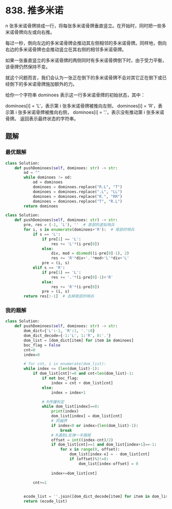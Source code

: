 # 838. 推多米诺
n 张多米诺骨牌排成一行，将每张多米诺骨牌垂直竖立。在开始时，同时把一些多米诺骨牌向左或向右推。

每过一秒，倒向左边的多米诺骨牌会推动其左侧相邻的多米诺骨牌。同样地，倒向右边的多米诺骨牌也会推动竖立在其右侧的相邻多米诺骨牌。

如果一张垂直竖立的多米诺骨牌的两侧同时有多米诺骨牌倒下时，由于受力平衡， 该骨牌仍然保持不变。

就这个问题而言，我们会认为一张正在倒下的多米诺骨牌不会对其它正在倒下或已经倒下的多米诺骨牌施加额外的力。

给你一个字符串 dominoes 表示这一行多米诺骨牌的初始状态，其中：

dominoes[i] = 'L'，表示第 i 张多米诺骨牌被推向左侧，
dominoes[i] = 'R'，表示第 i 张多米诺骨牌被推向右侧，
dominoes[i] = '.'，表示没有推动第 i 张多米诺骨牌。
返回表示最终状态的字符串。

## 题解
### 最优题解
```python
class Solution:
    def pushDominoes(self, dominoes: str) -> str:
        od = ""
        while dominoes != od:
            od = dominoes
            dominoes = dominoes.replace("R.L", "T")
            dominoes = dominoes.replace(".L", "LL")
            dominoes = dominoes.replace("R.", "RR")
            dominoes = dominoes.replace("T", "R.L")
        return dominoes
```

```python
class Solution:
    def pushDominoes(self, dominoes: str) -> str:
        pre, res = (-1, 'L'), ''  # 首部的虚拟哨兵
        for i, s in enumerate(dominoes+'R'):  # 尾部的哨兵
            if s == 'L':
                if pre[1] == 'L':
                    res += 'L'*(i-pre[0])
                else:
                    div, mod = divmod((i-pre[0]-1), 2)
                    res += 'R'*div+'.'*mod+'L'*div+'L'
                pre = (i, s)
            elif s == 'R':
                if pre[1] == 'L':
                    res += '.'*(i-pre[0]-1)+'R'
                else:
                    res += 'R'*(i-pre[0])
                pre = (i, s)
        return res[:-1]  # 去掉尾部的哨兵

```

### 我的题解

```python
class Solution:
    def pushDominoes(self, dominoes: str) -> str:
        dom_dict={'L':-1, 'R':1, '.':0}
        dom_dict_decode={-1:'L', 1:'R', 0:'.'}
        dom_list = [dom_dict[item] for item in dominoes]
        boc_flag = False
        cnt=0
        index=0

        # for cnt, i in enumerate(dom_list): 
        while index <= (len(dom_list)-1):
            if dom_list[cnt]!=0 and cnt<len(dom_list)-1:
                if not boc_flag:
                    index = cnt + dom_list[cnt]            
                else:
                    index = index+1

                # R传播判定
                while dom_list[index]==0:
                    print(index)
                    dom_list[index] = dom_list[cnt]
                    # 防越界
                    if index<0 or index>(len(dom_list)-1):
                        break
                    # R遇到L反弹一半路程 
                    offset = int((index-cnt)/2)
                    if dom_list[cnt]==1 and dom_list[index+1]==-1:
                        for x in range(0, offset):
                            dom_list[index-x] = - dom_list[cnt]
                            if (offset)%2!=0:
                                dom_list[index-offset] = 0
    
                    index+=dom_list[cnt]

            cnt+=1
                

        ecode_list = ''.join([dom_dict_decode[item] for item in dom_list])
        return (ecode_list)
```
